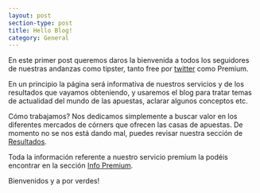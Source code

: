 ```yaml
---
layout: post
section-type: post
title: Hello Blog!
category: General
---
```


En este primer post queremos daros la bienvenida a todos los seguidores de nuestras andanzas como tipster, tanto free por [twitter](https://twitter.com/picks_corner) como Premium.

En un principio la página será informativa de nuestros servicios y de los resultados que vayamos obteniendo, y usaremos el blog para tratar temas de actualidad del mundo de las apuestas, aclarar algunos conceptos etc.

Cómo trabajamos? Nos dedicamos simplemente a buscar valor en los diferentes mercados de córners que ofrecen las casas de apuestas. De momento no se nos está dando mal, puedes revisar nuestra sección de [Resultados](https://cornerpicks.github.io/#timeline).

Toda la información referente a nuestro servicio premium la podéis encontrar en la sección [Info Premium](https://cornerpicks.github.io/#about).

Bienvenidos y a por verdes!
